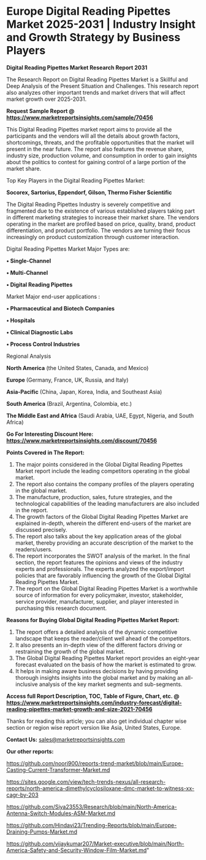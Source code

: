 # Europe Digital Reading Pipettes Market 2025-2031 | Industry Insight and Growth Strategy by Business Players

<strong>Digital Reading Pipettes Market Research Report 2031</strong>

The Research Report on Digital Reading Pipettes Market is a Skillful and Deep Analysis of the Present Situation and Challenges. This research report also analyzes other important trends and market drivers that will affect market growth over 2025-2031.

<strong>Request Sample Report @ <a href=https://www.marketreportsinsights.com/sample/70456>https://www.marketreportsinsights.com/sample/70456</a></strong>

This Digital Reading Pipettes market report aims to provide all the participants and the vendors will all the details about growth factors, shortcomings, threats, and the profitable opportunities that the market will present in the near future. The report also features the revenue share, industry size, production volume, and consumption in order to gain insights about the politics to contest for gaining control of a large portion of the market share.

Top Key Players in the Digital Reading Pipettes Market:

<strong>Socorex, Sartorius, Eppendorf, Gilson, Thermo Fisher Scientific</strong>

The Digital Reading Pipettes Industry is severely competitive and fragmented due to the existence of various established players taking part in different marketing strategies to increase their market share. The vendors operating in the market are profiled based on price, quality, brand, product differentiation, and product portfolio. The vendors are turning their focus increasingly on product customization through customer interaction.

Digital Reading Pipettes Market Major Types are:

<strong>• Single-Channel

• Multi-Channel

• Digital Reading Pipettes</strong>

Market Major end-user applications :

<strong>• Pharmaceutical and Biotech Companies

• Hospitals

• Clinical Diagnostic Labs

• Process Control Industries</strong>

Regional Analysis

</u><strong><b>North America</b></strong> (the United States, Canada, and Mexico)

<strong><b>Europe </b></strong>(Germany, France, UK, Russia, and Italy)

<strong><b>Asia-Pacific</b></strong> (China, Japan, Korea, India, and Southeast Asia)

<strong><b>South America</b></strong> (Brazil, Argentina, Colombia, etc.)

<strong><b>The Middle East and Africa</b></strong> (Saudi Arabia, UAE, Egypt, Nigeria, and South Africa)

<strong>Go For Interesting Discount Here: <a href=https://www.marketreportsinsights.com/discount/70456>https://www.marketreportsinsights.com/discount/70456</a></strong>

<strong>Points Covered in The Report:</strong>
<ol>
  <li>The major points considered in the Global Digital Reading Pipettes Market report include the leading competitors operating in the global market.</li>
  <li>The report also contains the company profiles of the players operating in the global market.</li>
  <li>The manufacture, production, sales, future strategies, and the technological capabilities of the leading manufacturers are also included in the report.</li>
  <li>The growth factors of the Global Digital Reading Pipettes Market are explained in-depth, wherein the different end-users of the market are discussed precisely.</li>
  <li>The report also talks about the key application areas of the global market, thereby providing an accurate description of the market to the readers/users.</li>
  <li>The report incorporates the SWOT analysis of the market. In the final section, the report features the opinions and views of the industry experts and professionals. The experts analyzed the export/import policies that are favorably influencing the growth of the Global Digital Reading Pipettes Market.</li>
  <li>The report on the Global Digital Reading Pipettes Market is a worthwhile source of information for every policymaker, investor, stakeholder, service provider, manufacturer, supplier, and player interested in purchasing this research document.</li>
</ol>
<strong>Reasons for Buying Global Digital Reading Pipettes Market Report:</strong>

<ol>
  <li>The report offers a detailed analysis of the dynamic competitive landscape that keeps the reader/client well ahead of the competitors.</li>
  <li>It also presents an in-depth view of the different factors driving or restraining the growth of the global market.</li>
  <li>The Global Digital Reading Pipettes Market report provides an eight-year forecast evaluated on the basis of how the market is estimated to grow.</li>
  <li>It helps in making aware business decisions by having providing thorough insights insights into the global market and by making an all-inclusive analysis of the key market segments and sub-segments.</li>
</ol>
<strong>Access full Report Description, TOC, Table of Figure, Chart, etc. @ <a href=https://www.marketreportsinsights.com/industry-forecast/digital-reading-pipettes-market-growth-and-size-2021-70456>https://www.marketreportsinsights.com/industry-forecast/digital-reading-pipettes-market-growth-and-size-2021-70456</a></strong>


Thanks for reading this article; you can also get individual chapter wise section or region wise report version like Asia, United States, Europe.

<strong>Contact Us:</strong>
sales@marketreportsinsights.com

<strong>Our other reports:</strong>

<a href=https://github.com/noori900/reports-trend-market/blob/main/Europe-Casting-Current-Transformer-Market.md>https://github.com/noori900/reports-trend-market/blob/main/Europe-Casting-Current-Transformer-Market.md</a>

<a href=https://sites.google.com/view/tech-trends-nexus/all-research-reports/north-america-dimethylcyclosiloxane-dmc-market-to-witness-xx-cagr-by-203>https://sites.google.com/view/tech-trends-nexus/all-research-reports/north-america-dimethylcyclosiloxane-dmc-market-to-witness-xx-cagr-by-203</a>

<a href=https://github.com/Siya23553/Research/blob/main/North-America-Antenna-Switch-Modules-ASM-Market.md>https://github.com/Siya23553/Research/blob/main/North-America-Antenna-Switch-Modules-ASM-Market.md</a>

<a href=https://github.com/Hindavi23/Trending-Reports/blob/main/Europe-Draining-Pumps-Market.md>https://github.com/Hindavi23/Trending-Reports/blob/main/Europe-Draining-Pumps-Market.md</a>

<a href=https://github.com/vijaykumar207/Market-executive/blob/main/North-America-Safety-and-Security-Window-Film-Market.md>https://github.com/vijaykumar207/Market-executive/blob/main/North-America-Safety-and-Security-Window-Film-Market.md</a>"
